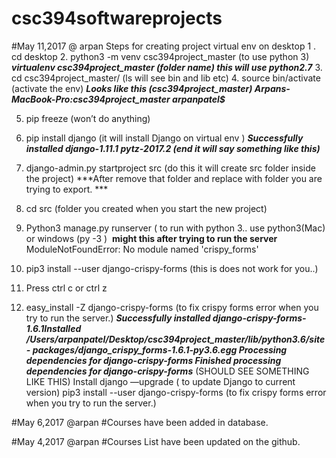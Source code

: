 # csc394softwareprojects







#May 11,2017 @ arpan
Steps for creating project virtual env on desktop
1 . cd desktop
2.  python3 -m venv csc394project_master (to use python 3)
    ***virtualenv csc394project_master  (folder name) this will use python2.7***
3. cd csc394project_master/    (ls  will see bin and lib etc) 
4.  source bin/activate (activate the env)
   ***Looks like this (csc394project_master) Arpans-MacBook-Pro:csc394project_master arpanpatel$*** 

5. pip freeze (won’t do anything)
6. pip install django  (it will install Django on virtual env )
      ***Successfully installed django-1.11.1 pytz-2017.2 (end it will say something like this)***
7.  django-admin.py startproject src (do this it will create src folder inside the project) 
      ***After remove that folder and replace with folder you are trying to export. ***

8. cd src (folder you created when you start the new project) 
9. Python3 manage.py runserver ( to run with python 3.. use python3(Mac) or windows (py -3 )  ****might this after trying to   run the server**** ModuleNotFoundError: No module named 'crispy_forms'
10. pip3 install --user django-crispy-forms (this is does not work for you..)
11. Press ctrl c or ctrl z 
12. easy_install -Z django-crispy-forms (to fix crispy forms error when you try to run the server.) ***Successfully           installed django-crispy-forms-1.6.1******Installed /Users/arpanpatel/Desktop/csc394project_master/lib/python3.6/site-         packages/django_crispy_forms-1.6.1-py3.6.egg
Processing dependencies for django-crispy-forms
Finished processing dependencies for django-crispy-forms*** (SHOULD SEE SOMETHING LIKE THIS)
Install django —upgrade ( to update Django to current version)
pip3 install --user django-crispy-forms (to fix crispy forms error when you try to run the server.) 


#May 6,2017 @arpan 
#Courses have been added in database. 


#May 4,2017 @arpan
#Courses List have been updated on the github. 


